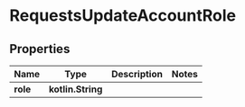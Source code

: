 
# RequestsUpdateAccountRole

## Properties
| Name | Type | Description | Notes |
| ------------ | ------------- | ------------- | ------------- |
| **role** | **kotlin.String** |  |  |



